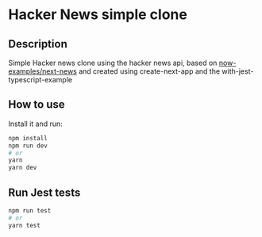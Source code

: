 # Hacker News simple clone

## Description

Simple Hacker news clone using the hacker news api, based on [now-examples/next-news](https://github.com/now-examples/next-news) and created using create-next-app and the with-jest-typescript-example

## How to use

Install it and run:

```bash
npm install
npm run dev
# or
yarn
yarn dev
```

## Run Jest tests

```bash
npm run test
# or
yarn test
```
